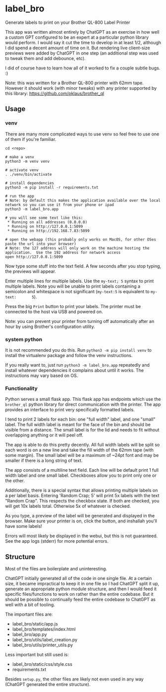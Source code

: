 # label_bro

Generate labels to print on your Brother QL-800 Label Printer

This app was written almost entirely by ChatGPT as an exercise in how well a custom GPT configured to be an expert at a 
particular python library would perform.  I would say it cut the time to develop in at least 1/2, although I did spend 
a decent amount of time on it.  But rendering live client-size previews were added by ChatGPT in one step (an additional
step was used to tweak them and add debounce, etc).

I did of course have to learn how all of it worked to fix a couple subtle bugs.  :)

Note: this was written for a Brother QL-800 printer with 62mm tape.  However it should work (with minor tweaks) 
with any printer supported by this library: https://github.com/pklaus/brother_ql

## Usage


### venv

There are many more complicated ways to use venv so feel free to use one of them if you're familiar.

```shell
cd <repo>

# make a venv
python3 -m venv venv

# activate venv
. ./venv/bin/activate

# install dependencies
python3 -m pip install -r requirements.txt

# run the app
# Note: by default this makes the application available over the local network so you can use it from your phone or ipad
python3 -m label_bro.app

# you will see some text like this:
 * Running on all addresses (0.0.0.0)
 * Running on http://127.0.0.1:5099
 * Running on http://192.168.7.83:5099

# open the webapp (this probably only works on MacOS, for other OSes paste the url into your browser)
# Note: the 127 address will only work on the machine hosting the application.  Use the 192 address for network access
open http://127.0.0.1:5099
```

Now type some stuff into the text field.  A few seconds after you stop typing, the previews will appear.

Enter multiple lines for multiple labels.  Use the `my-text; 5` syntax to print multiple labels.  Note you will be unable to print labels
containing a semicolon and whitespace is not significant (`my-text:5` is equivalent to `my-text:       5`).

Press the big `Print` button to print your labels.  The printer must be connected to the host via USB and powered on.

Note: you can prevent your printer from turning off automatically after an hour by using Brother's configuration utility.

### system python

It is not recommended you do this.  Run `python3 -m pip install venv` to install the virtualenv package and follow the venv instructions.

If you really want to, just run `python3 -m label_bro.app` repeatedly and install whatever dependencies it complains about until it works.
The instructions may vary based on OS.

### Functionality

Python serves a small flask app.  This flask app has endpoints which use the `brother_ql` python library for direct communication
with the printer.  The app provides an interface to print very specifically formatted labels.

I tend to print 2 labels for each bin: one "full width" label, and one "small" label.  The full width label is meant for
the face of the bin and should be visible from a distance.  The small label is for the lid and needs to fit without overlapping anything 
or it will peel off.

The app is able to do this pretty decently.  All full width labels will be split so each word is on a new line and take the fill width of the
62mm tape (with some margin).  The small label will be a maximum of ~24pt font and may be smaller if there is a long string of text.

The app consists of a multiline text field.  Each line will be default print 1 full width label and one small label.  Checkboxes
allow you to print only one or the other.

Additionally, there is a special syntax that allows printing multiple labels on a per label basis.  Entering 'Random Crap; 5' will print
5x labels with the text "Random Crap".  This respects the checkbox state.  If both are checked, you will get 10x labels total.  Otherwise 5x of whatever is checked.

As you type, a preview of the label will be generated and displayed in the browser.  Make sure your printer is on, click the button, and inshallah you'll have some labels!

Errors will most likely be displayed in the webui, but this is not guaranteed.  See the app logs (stderr) for more potential errors.

## Structure

Most of the files are boilerplate and uninteresting.

ChatGPT initially generated all of the code in one single file.  At a certain size, it
became impractical to keep it in one file so I had ChatGPT split it up, generate an appropriate python module structure,
and then I would feed it specific files/functions to work on rather than the entire codebase.  But it should be possible to
continually feed the entire codebase to ChatGPT as well with a bit of tooling.

The important files are:
- label_bro/static/app.js
- label_bro/templates/index.html
- label_bro/app.py
- label_bro/utils/label_creation.py
- label_bro/utils/printer_utils.py

Less important but still used is:
- label_bro/static/css/style.css
- requirements.txt

Besides `setup.py`, the other files are likely not even used in any way (ChatGPT generated the entire structure).

